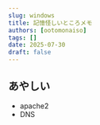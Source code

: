 ```yaml
---
slug: windows
title: 記憶怪しいところメモ
authors: [ootomonaiso]
tags: []
date: 2025-07-30
draft: false
---
```


## あやしい
- apache2
- DNS
